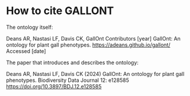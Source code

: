 # How to cite GALLONT

The ontology itself:

Deans AR, Nastasi LF, Davis CK, GallOnt Contributors [year] GallOnt: An ontology for plant gall phenotypes. https://adeans.github.io/gallont/ Accessed [date]

The paper that introduces and describes the ontology:

Deans AR, Nastasi LF, Davis CK (2024) GallOnt: An ontology for plant gall phenotypes. Biodiversity Data Journal 12: e128585 https://doi.org/10.3897/BDJ.12.e128585 
